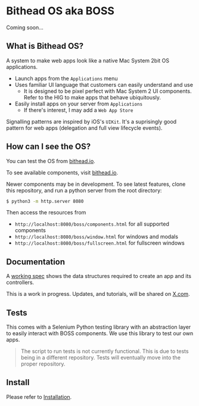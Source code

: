# Bithead OS aka BOSS

Coming soon...

## What is Bithead OS?

A system to make web apps look like a native Mac System 2bit OS applications.

- Launch apps from the `Applications` menu
- Uses familiar UI language that customers can easily understand and use
  - It is designed to be pixel perfect with Mac System 2 UI components. Refer to the HIG to make apps that behave ubiquitously.
- Easily install apps on your server from `Applications`
  - If there's interest, I may add a `Web App Store`

Signalling patterns are inspired by iOS's `UIKit`. It's a suprisingly good pattern for web apps (delegation and full view lifecycle events).

## How can I see the OS?

You can test the OS from [bithead.io](https://bithead.io).

To see available components, visit [bithead.io](https://bithead.io/boss/components.html).

Newer components may be in development. To see latest features, clone this repository, and run a python server from the root directory:

```bash
$ python3 -m http.server 8080
```

Then access the resources from

- `http://localhost:8080/boss/components.html` for all supported components
- `http://localhost:8080/boss/window.html` for windows and modals
- `http://localhost:8080/boss/fullscreen.html` for fullscreen windows

## Documentation

A [working spec](docs/spec.md) shows the data structures required to create an app and its controllers.

This is a work in progress. Updates, and tutorials, will be shared on [X.com](https://x.com/bitheadrl).

## Tests

This comes with a Selenium Python testing library with an abstraction layer to easily interact with BOSS components. We use this library to test our own apps.

> The script to run tests is not currently functional. This is due to tests being in a different repository. Tests will eventually move into the proper repository.

## Install

Please refer to [Installation](/docs/install.sh).

